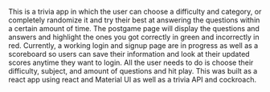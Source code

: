 This is a trivia app in which the user can choose a difficulty and category, or completely randomize it and try their best at answering the questions within a certain amount of time. The postgame page will display the questions and answers and highlight the ones you got correctly in green and incorrectly in red. Currently, a working login and signup page are in progress as well as a scoreboard so users can save their information and look at their updated scores anytime they want to login. All the user needs to do is choose their difficulty, subject, and amount of questions and hit play. This was built as a react app using react and Material UI as well as a trivia API and cockroach. 